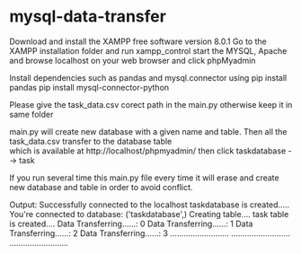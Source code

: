 # mysql-data-transfer
Download and install the XAMPP free software version 8.0.1
Go to the XAMPP installation folder and run xampp_control
start the MYSQL, Apache and browse localhost on your web browser and click phpMyadmin

Install dependencies such as pandas and mysql.connector using
pip install pandas
pip install mysql-connector-python

Please give the task_data.csv corect path in the main.py
otherwise keep it in same folder

main.py will create new database with a given name 
and table. Then all the task_data.csv transfer to the database table  
which is available at  http://localhost/phpmyadmin/
then click taskdatabase --> task

If you run several time this main.py file every time it
will erase and create new database and table in order to avoid
conflict.

Output:
Successfully connected to the localhost
taskdatabase is created.....
You're connected to database:  ('taskdatabase',)
Creating table....
task table is created....
Data Transferring......: 0
Data Transferring......: 1
Data Transferring......: 2
Data Transferring......: 3
..........................
..........................
..........................




